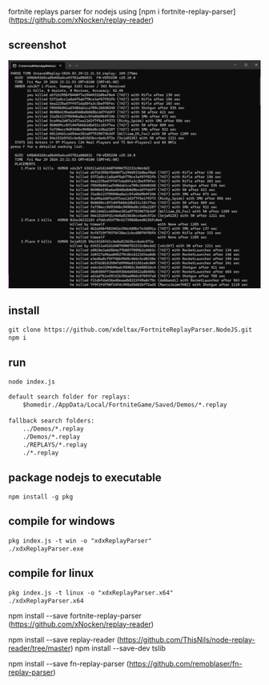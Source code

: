 fortnite replays parser for nodejs using [npm i fortnite-replay-parser] (https://github.com/xNocken/replay-reader)

## screenshot

![Screenshot](/img/Screenshot-2024-05-05-214057.png?raw=true "replay parser sample")

## install
```
git clone https://github.com/xdeltax/FortniteReplayParser.NodeJS.git
npm i
```

## run
```
node index.js
```

```
default search folder for replays:
    $homedir./AppData/Local/FortniteGame/Saved/Demos/*.replay

fallback search folders:
    ../Demos/*.replay
    ./Demos/*.replay
    ./REPLAYS/*.replay
    ./*.replay
```

## package nodejs to executable
```
npm install -g pkg
```

## compile for windows
```
pkg index.js -t win -o "xdxReplayParser"
./xdxReplayParser.exe
```

## compile for linux
```
pkg index.js -t linux -o "xdxReplayParser.x64"
./xdxReplayParser.x64
```


npm install --save fortnite-replay-parser (https://github.com/xNocken/replay-reader)

npm install --save replay-reader (https://github.com/ThisNils/node-replay-reader/tree/master)
npm install --save-dev tslib 

npm install --save fn-replay-parser (https://github.com/remoblaser/fn-replay-parser)
